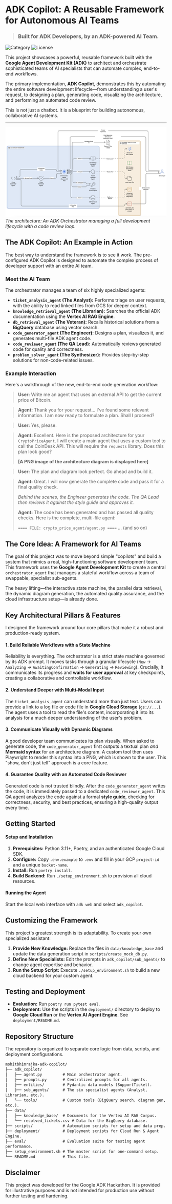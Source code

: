 # ADK Copilot: A Reusable Framework for Autonomous AI Teams

> ### Built for ADK Developers, by an ADK-powered AI Team.

![Category](https://img.shields.io/badge/Category-Automation%20of%20Complex%20Processes-blue)
![License](https://img.shields.io/badge/License-Apache%202.0-yellow.svg)

This project showcases a powerful, reusable framework built with the **Google Agent Development Kit (ADK)** to architect and orchestrate sophisticated teams of AI specialists that can automate complex, end-to-end workflows.

The primary implementation, **ADK Copilot**, demonstrates this by automating the entire software development lifecycle—from understanding a user's request, to designing a plan, generating code, visualizing the architecture, and performing an automated code review.

This is not just a chatbot. It is a blueprint for building autonomous, collaborative AI systems.

<!-- **➡️ Watch the Demo Video Here: [Link to YouTube/Vimeo]** -->

---

![ADK Copilot Architecture v2](architecture_diagram_v2.png)
_The architecture: An ADK Orchestrator managing a full development lifecycle with a code review loop._

## The ADK Copilot: An Example in Action

The best way to understand the framework is to see it work. The pre-configured ADK Copilot is designed to automate the complex process of developer support with an entire AI team.

### Meet the AI Team
The orchestrator manages a team of six highly specialized agents:

*   **`ticket_analysis_agent` (The Analyst):** Performs triage on user requests, with the ability to read linked files from GCS for deeper context.
*   **`knowledge_retrieval_agent` (The Librarian):** Searches the official ADK documentation using the **Vertex AI RAG Engine**.
*   **`db_retrieval_agent` (The Veteran):** Recalls historical solutions from a **BigQuery** database using vector search.
*   **`code_generator_agent` (The Engineer):** Designs a plan, visualizes it, and generates multi-file ADK agent code.
*   **`code_reviewer_agent` (The QA Lead):** Automatically reviews generated code for quality and correctness.
*   **`problem_solver_agent` (The Synthesizer):** Provides step-by-step solutions for non-code-related issues.

### Example Interaction
Here's a walkthrough of the new, end-to-end code generation workflow:

> **User:** Write me an agent that uses an external API to get the current price of Bitcoin.

> **Agent:** Thank you for your request... I've found some relevant information. I am now ready to formulate a plan. Shall I proceed?

> **User:** Yes, please.

> **Agent:** Excellent. Here is the proposed architecture for your `CryptoPriceAgent`. I will create a main agent that uses a custom tool to call the CoinDesk API. This will require the `requests` library. Does this plan look good?
>
> **[A PNG image of the architecture diagram is displayed here]**

> **User:** The plan and diagram look perfect. Go ahead and build it.

> **Agent:** Great. I will now generate the complete code and pass it for a final quality check.
>
> *Behind the scenes, the Engineer generates the code. The QA Lead then reviews it against the style guide and approves it.*
>
> **Agent:** The code has been generated and has passed all quality checks. Here is the complete, multi-file agent:
>
> `==== FILE: crypto_price_agent/agent.py ====`
> ... (and so on)

## The Core Idea: A Framework for AI Teams

The goal of this project was to move beyond simple "copilots" and build a system that mimics a real, high-functioning software development team. This framework uses the **Google Agent Development Kit** to create a central `orchestrator_agent` that manages a stateful workflow across a team of swappable, specialist sub-agents.

The heavy lifting—the interactive state machine, the parallel data retrieval, the dynamic diagram generation, the automated quality assurance, and the cloud infrastructure setup—is already done.

## Key Architectural Pillars & Features

I designed the framework around four core pillars that make it a robust and production-ready system.

#### 1. Build Reliable Workflows with a State Machine
Reliability is everything. The orchestrator is a strict state machine governed by its ADK prompt. It moves tasks through a granular lifecycle (`New` -> `Analyzing` -> `AwaitingConfirmation` -> `Generating` -> `Reviewing`). Crucially, it communicates its progress and **waits for user approval** at key checkpoints, creating a collaborative and controllable workflow.

#### 2. Understand Deeper with Multi-Modal Input
The `ticket_analysis_agent` can understand more than just text. Users can provide a link to a log file or code file in **Google Cloud Storage** (`gs://...`). The agent uses a tool to read the file's content, incorporating it into its analysis for a much deeper understanding of the user's problem.

#### 3. Communicate Visually with Dynamic Diagrams
A good developer team communicates its plan visually. When asked to generate code, the `code_generator_agent` first outputs a textual plan *and* **Mermaid syntax** for an architecture diagram. A custom tool then uses Playwright to render this syntax into a PNG, which is shown to the user. This "show, don't just tell" approach is a core feature.

#### 4. Guarantee Quality with an Automated Code Reviewer
Generated code is not trusted blindly. After the `code_generator_agent` writes the code, it is immediately passed to a dedicated `code_reviewer_agent`. This QA agent analyzes the code against a formal **style guide**, checking for correctness, security, and best practices, ensuring a high-quality output every time.

## Getting Started

#### Setup and Installation
1.  **Prerequisites:** Python 3.11+, Poetry, and an authenticated Google Cloud SDK.
2.  **Configure:** Copy `.env.example` to `.env` and fill in your GCP `project-id` and a unique `bucket-name`.
3.  **Install:** Run `poetry install`.
4.  **Build Backend:** Run `./setup_environment.sh` to provision all cloud resources.

#### Running the Agent
Start the local web interface with `adk web` and select `adk_copilot`.

## Customizing the Framework
This project's greatest strength is its adaptability. To create your own specialized assistant:

1.  **Provide New Knowledge:** Replace the files in `data/knowledge_base` and update the data generation script in `scripts/create_mock_db.py`.
2.  **Define New Specialists:** Edit the prompts in `adk_copilot/sub_agents/` to change agent expertise and behavior.
3.  **Run the Setup Script:** Execute `./setup_environment.sh` to build a new cloud backend for your custom agent.

## Testing and Deployment

*   **Evaluation:** Run `poetry run pytest eval`.
*   **Deployment:** Use the scripts in the `deployment/` directory to deploy to **Google Cloud Run** or the **Vertex AI Agent Engine**. See `deployment/README.md`.

## Repository Structure

The repository is organized to separate core logic from data, scripts, and deployment configurations.

```
mohitbhimrajka-adk-copilot/
├── adk_copilot/
│   ├── agent.py         # Main orchestrator agent.
│   ├── prompts.py       # Centralized prompts for all agents.
│   ├── entities/        # Pydantic data models (SupportTicket).
│   ├── sub_agents/      # The six specialist agents (Analyst, Librarian, etc.).
│   └── tools/           # Custom tools (BigQuery search, diagram gen, etc.).
├── data/
│   ├── knowledge_base/  # Documents for the Vertex AI RAG Corpus.
│   └── resolved_tickets.csv # Data for the BigQuery database.
├── scripts/             # Automation scripts for setup and data prep.
├── deployment/          # Deployment scripts for Cloud Run & Agent Engine.
├── eval/                # Evaluation suite for testing agent performance.
├── setup_environment.sh # The master script for one-command setup.
└── README.md            # This file.
```

## Disclaimer

This project was developed for the Google ADK Hackathon. It is provided for illustrative purposes and is not intended for production use without further testing and hardening.